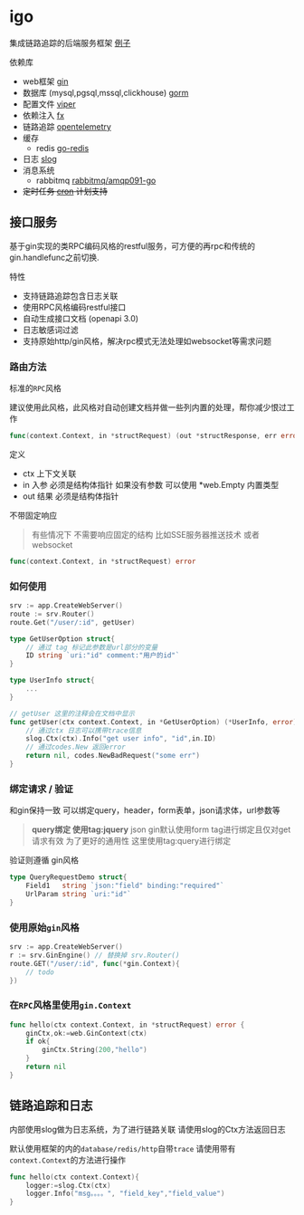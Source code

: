 # igo

集成链路追踪的后端服务框架 [例子](/example/main.go)

依赖库
* web框架 [gin](github.com/gin-gonic/gin)
* 数据库 (mysql,pgsql,mssql,clickhouse) [gorm](https://gorm.io)
* 配置文件 [viper](https://github.com/spf13/viper)
* 依赖注入 [fx](https://uber-go.github.io/fx)
* 链路追踪 [opentelemetry](https://opentelemetry.io)
* 缓存 
    * redis [go-redis](https://redis.uptrace.dev)
* 日志 [slog](https://go.googlesource.com/proposal/+/master/design/56345-structured-logging.md)
* 消息系统
    * rabbitmq [rabbitmq/amqp091-go](github.com/rabbitmq/amqp091-go)
* ~~定时任务 [cron](https://github.com/robfig/cron) 计划支持~~


## 接口服务

基于gin实现的类RPC编码风格的restful服务，可方便的再rpc和传统的gin.handlefunc之前切换.

特性

* 支持链路追踪包含日志关联
* 使用RPC风格编码restful接口
* 自动生成接口文档 (openapi 3.0)
* 日志敏感词过滤
* 支持原始http/gin风格，解决rpc模式无法处理如websocket等需求问题


### 路由方法

标准的`RPC`风格

建议使用此风格，此风格对自动创建文档并做一些列内置的处理，帮你减少恨过工作


```go
func(context.Context, in *structRequest) (out *structResponse, err error)
```

定义

* ctx 上下文关联
* in 入参 必须是结构体指针  如果没有参数 可以使用 *web.Empty 内置类型 
* out 结果 必须是结构体指针

不带固定响应
> 有些情况下 不需要响应固定的结构 比如SSE服务器推送技术 或者websocket

```go
func(context.Context, in *structRequest) error
```

### 如何使用

```go
srv := app.CreateWebServer()
route := srv.Router()
route.Get("/user/:id", getUser)

type GetUserOption struct{
    // 通过 tag 标记此参数是url部分的变量
    ID string `uri:"id" comment:"用户的id"`
}

type UserInfo struct{
    ...
}

// getUser 这里的注释会在文档中显示
func getUser(ctx context.Context, in *GetUserOption) (*UserInfo, error){
    // 通过ctx 日志可以携带trace信息
    slog.Ctx(ctx).Info("get user info", "id",in.ID)
    // 通过codes.New 返回error
    return nil, codes.NewBadRequest("some err")
}

```

### 绑定请求 / 验证

和gin保持一致  可以绑定query，header，form表单，json请求体，url参数等

> **query绑定 使用tag:jquery**
> json gin默认使用form tag进行绑定且仅对get请求有效 为了更好的通用性 这里使用tag:query进行绑定


验证则遵循 gin风格 

```go
type QueryRequestDemo struct{
    Field1   string `json:"field" binding:"required"`
    UrlParam string `uri:"id"`
}
```

### 使用原始`gin`风格

```go
srv := app.CreateWebServer()
r := srv.GinEngine() // 替换掉 srv.Router()
route.GET("/user/:id", func(*gin.Context){
    // todo
})

```

### 在`RPC`风格里使用`gin.Context`

```go
func hello(ctx context.Context, in *structRequest) error {
    ginCtx,ok:=web.GinContext(ctx)
    if ok{
        ginCtx.String(200,"hello")
    }
    return nil
}
```



## 链路追踪和日志

内部使用slog做为日志系统，为了进行链路关联 请使用slog的Ctx方法返回日志

默认使用框架的内的`database/redis/http`自带`trace` 请使用带有`context.Context`的方法进行操作

```go
func hello(ctx context.Context){
    logger:=slog.Ctx(ctx)
    logger.Info("msg。。。。", "field_key","field_value")
}

```


